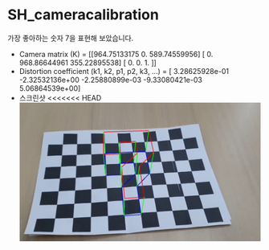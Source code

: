 # SH_cameracalibration
가장 좋아하는 숫자 7을 표현해 보았습니다. 

* Camera matrix (K) =
[[964.75133175   0.         589.74559956]
 [  0.         968.86644961 355.22895538]
 [  0.           0.           1.        ]]
* Distortion coefficient (k1, k2, p1, p2, k3, ...) = [ 3.28625928e-01 -2.32532136e+00 -2.25880899e-03 -9.33080421e-03
  5.06864539e+00]
* 스크린샷
<<<<<<< HEAD![이미지없음](./data/7.png "스크린샷")
